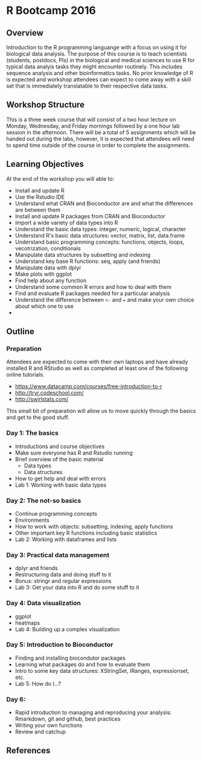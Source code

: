 # R Bootcamp 2016

## Overview

Introduction to the R programming languange with a focus on using it for biological data analysis.  The purpose of this course is to teach scientists (students, postdocs, PIs) in the biological and medical sciences to use R for typical data analyis tasks they might encounter routinely.  This includes sequence analysis and other bioinformatics tasks.  No prior knowledge of R is expected and workshop attendees can expect to come away with a skill set that is immediately translatable to their respective data tasks.

## Workshop Structure

This is a three week course that will consist of a two hour lecture on Monday, Wednesday, and Friday mornings followed by a one hour lab session in the afternoon.  There will be a total of 5 assignments which will be handed out during the labs, however, it is expected that attendees will need to spend time outside of the course in order to complete the assignments.


## Learning Objectives

At the end of the workshop you will able to:

* Install and update R
* Use the Rstudio IDE
* Understand what CRAN and Bioconductor are and what the differences are between them
* Install and update R packages from CRAN and Bioconductor
* Import a wide variety of data types into R
* Understand the basic data types: integer, numeric, logical, character
* Understand R's basic data structures: vector, matrix, list, data.frame
* Understand basic programming concepts: functions, objects, loops, vecotrization, conditionals
* Manipulate data structures by subsetting and indexing
* Understand key base R functions: seq, apply (and friends)
* Manipulate data with dplyr
* Make plots with ggplot
* Find help about any function
* Understand some common R errors and how to deal with them
* Find and evaluate R packages needed for a particular analysis
* Understand the difference between `<-` and `=` and make your own choice about which one to use
* 


## Outline

### Preparation

Attendees are expected to come with their own laptops and have already installed R and RStudio as well as completed at least one of the following online tutorials. 

 - https://www.datacamp.com/courses/free-introduction-to-r
 - http://tryr.codeschool.com/
 - http://swirlstats.com/

This small bit of preparation will allow us to move quickly through the basics and get to the good stuff.


### Day 1: The basics

* Introductions and course objectives
* Make sure everyone has R and Rstudio running
* Brief overview of the basic material
	- Data types
	- Data structures
* How to get help and deal with errors
* Lab 1: Working with basic data types


### Day 2:  The not-so basics

* Continue programming concepts
* Environments
* How to work with objects: subsetting, indexing, apply functions
* Other important key R functions including basic statistics
* Lab 2: Working with dataframes and lists

### Day 3: Practical data management

* dplyr and friends
* Restructuring data and doing stuff to it
* Bonus: stringr and regular expressions
* Lab 3: Get your data into R and do some stuff to it 


### Day 4: Data visualization

* ggplot
* heatmaps
* Lab 4: Building up a complex visualization


### Day 5: Introduction to Bioconductor

* Finding and installing biocondutor packages
* Learning what packages do and how to evaluate them
* Intro to some key data structures: XStringSet, IRanges, expressionset, etc.
* Lab 5: How do I...?


### Day 6:

* Rapid introduction to managing and reproducing your analysis: Rmarkdown, git and github, best practices
* Writing your own functions
* Review and catchup



## References

